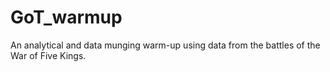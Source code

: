 # GoT_warmup
An analytical and data munging warm-up using data from the battles of the War of Five Kings.
